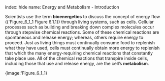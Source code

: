index: hide
name: Energy and Metabolism - Introduction

Scientists use the term  **bioenergetics** to discuss the concept of energy flow ({'Figure_6_1_1 Figure 6.1.1}) through living systems, such as cells. Cellular processes such as building and breaking down complex molecules occur through stepwise chemical reactions. Some of these chemical reactions are spontaneous and release energy; whereas, others require energy to proceed. Just as living things must continually consume food to replenish what they have used, cells must continually obtain more energy to replenish that which the many energy-requiring chemical reactions that constantly take place use. All of the chemical reactions that transpire inside cells, including those that use and release energy, are the cell’s  **metabolism**.


{image:'Figure_6_1_1}
        
